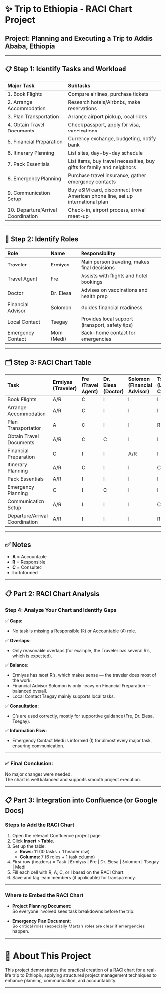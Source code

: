 # ✨ Trip to Ethiopia - RACI Chart Project

## Project: Planning and Executing a Trip to Addis Ababa, Ethiopia

---

## 📋 Step 1: Identify Tasks and Workload

| Major Task | Subtasks |
|:-----------|:---------|
| 1. Book Flights | Compare airlines, purchase tickets |
| 2. Arrange Accommodation | Research hotels/Airbnbs, make reservations |
| 3. Plan Transportation | Arrange airport pickup, local rides |
| 4. Obtain Travel Documents | Check passport, apply for visa, vaccinations |
| 5. Financial Preparation | Currency exchange, budgeting, notify bank |
| 6. Itinerary Planning | List sites, day-by-day schedule |
| 7. Pack Essentials | List items, buy travel necessities, buy gifts for family and neigbhors|
| 8. Emergency Planning | Purchase travel insurance, gather emergency contacts |
| 9. Communication Setup | Buy eSIM card, disconnect from American phone line,  set up international plan |
| 10. Departure/Arrival Coordination | Check-in, airport process, arrival meet-up |

---

## 👥 Step 2: Identify Roles

| Role | Name | Responsibility |
|:-----|:-----|:----------------|
| Traveler | Ermiyas | Main person traveling, makes final decisions |
| Travel Agent | Fre | Assists with flights and hotel bookings |
| Doctor | Dr. Elesa | Advises on vaccinations and health prep |
| Financial Advisor | Solomon | Guides financial readiness |
| Local Contact | Tsegay | Provides local support (transport, safety tips) |
| Emergency Contact | Mom (Medi) | Back-home contact for emergencies |

---

## 🗂️ Step 3: RACI Chart Table

| Task | Ermiyas (Traveler) | Fre (Travel Agent) | Dr. Elesa (Doctor) | Solomon (Financial Advisor) | Tsegay (Local Contact) | Medi (Emergency Contact) |
|:-----|:------------------|:--------------------|:-----------------|:-------------------------|:---------------------|:--------------------------|
| Book Flights | A/R | C | I | I | I | I |
| Arrange Accommodation | A/R | C | I | I | I | I |
| Plan Transportation | A | C | I | I | R | I |
| Obtain Travel Documents | A/R | C | C | I | I | I |
| Financial Preparation | C | I | I | A/R | I | I |
| Itinerary Planning | A/R | C | I | I | C | I |
| Pack Essentials | A/R | I | I | I | I | I |
| Emergency Planning | C | I | C | I | I | A/R |
| Communication Setup | A/R | I | I | I | C | I |
| Departure/Arrival Coordination | A/R | I | I | I | R | I |

---

## ✅ Notes

- **A** = Accountable 
- **R** = Responsible 
- **C** = Consulted 
- **I** = Informed 

---

## 📋 Part 2: RACI Chart Analysis

### Step 4: Analyze Your Chart and Identify Gaps

✅ **Gaps:**
- No task is missing a Responsible (R) or Accountable (A) role.

✅ **Overlaps:**
- Only reasonable overlaps (for example, the Traveler has several R’s, which is expected).

✅ **Balance:**
- Ermiyas has most R’s, which makes sense — the traveler does most of the work.
- Financial Advisor Solomon is only heavy on Financial Preparation — balanced overall.
- Local Contact Tsegay mainly supports local tasks.

✅ **Consultation:**
- C’s are used correctly, mostly for supportive guidance (Fre, Dr. Elesa, Tsegay).

✅ **Information Flow:**
- Emergency Contact Medi is informed (I) for almost every major task, ensuring communication.

---

### ✅ Final Conclusion:
No major changes were needed.  
The chart is well balanced and supports smooth project execution.

---

## 📋 Part 3: Integration into Confluence (or Google Docs)

### Steps to Add the RACI Chart

1. Open the relevant Confluence project page.
2. Click **Insert** > **Table**.
3. Set up the table:
   - **Rows:** 11 (10 tasks + 1 header row)
   - **Columns:** 7 (6 roles + 1 task column)
4. First row (headers) = Task | Ermiyas | Fre | Dr. Elesa | Solomon | Tsegay | Medi
5. Fill each cell with R, A, C, or I based on the RACI Chart.
6. Save and tag team members (if applicable) for transparency.

---

### Where to Embed the RACI Chart

- **Project Planning Document:**  
  So everyone involved sees task breakdowns before the trip.

- **Emergency Plan Document:**  
  So critical roles (especially Marta's role) are clear if emergencies happen.

---

# 📄 About This Project

This project demonstrates the practical creation of a RACI chart for a real-life trip to Ethiopia, applying structured project management techniques to enhance planning, communication, and accountability.

---